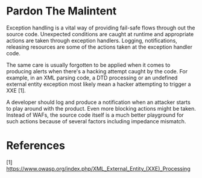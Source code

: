 # Pardon The Malintent

Exception handling is a vital way of providing fail-safe flows through out the source code. Unexpected conditions are caught at runtime and appropriate actions are taken through exception handlers. Logging, notifications, releasing resources are some of the actions taken at the exception handler code.

The same care is usually forgotten to be applied when it comes to producing alerts when there's a hacking attempt caught by the code. For example, in an XML parsing code, a DTD processing or an undefined external entity exception most likely mean a hacker attempting to trigger a XXE [1].

A developer should log and produce a notification when an attacker starts to play around with the product. Even more blocking actions might be taken. Instead of WAFs, the source code itself is a much better playground for such actions because of several factors including impedance mismatch.

# References

[1] https://www.owasp.org/index.php/XML_External_Entity_(XXE)_Processing


